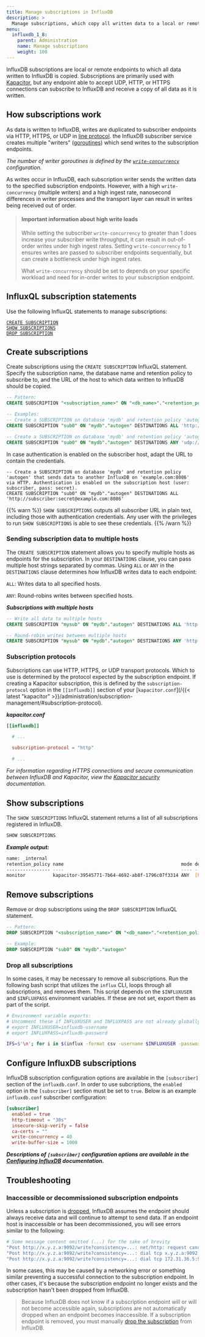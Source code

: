 ```yaml
---
title: Manage subscriptions in InfluxDB
description: >
  Manage subscriptions, which copy all written data to a local or remote endpoint, in InfluxDB OSS.
menu:
  influxdb_1_8:
    parent: Administration
    name: Manage subscriptions
    weight: 100
---
```


InfluxDB subscriptions are local or remote endpoints to which all data written to InfluxDB is copied.
Subscriptions are primarily used with [Kapacitor](/kapacitor/), but any endpoint
able to accept UDP, HTTP, or HTTPS connections can subscribe to InfluxDB and receive
a copy of all data as it is written.

## How subscriptions work

As data is written to InfluxDB, writes are duplicated to subscriber endpoints via
HTTP, HTTPS, or UDP in [line protocol](/influxdb/v1.8/write_protocols/line_protocol_tutorial/).
the InfluxDB subscriber service creates multiple "writers" ([goroutines](https://golangbot.com/goroutines/))
which send writes to the subscription endpoints.

_The number of writer goroutines is defined by the [`write-concurrency`](/influxdb/v1.8/administration/config#write-concurrency-40) configuration._

As writes occur in InfluxDB, each subscription writer sends the written data to the
specified subscription endpoints.
However, with a high `write-concurrency` (multiple writers) and a high ingest rate,
nanosecond differences in writer processes and the transport layer can result
in writes being received out of order.

> #### Important information about high write loads
> While setting the subscriber `write-concurrency` to greater than 1 does increase your
> subscriber write throughput, it can result in out-of-order writes under high ingest rates.
> Setting `write-concurrency` to 1 ensures writes are passed to subscriber endpoints sequentially,
> but can create a bottleneck under high ingest rates.
>
> What `write-concurrency` should be set to depends on your specific workload
> and need for in-order writes to your subscription endpoint.

## InfluxQL subscription statements

Use the following InfluxQL statements to manage subscriptions:

[`CREATE SUBSCRIPTION`](#create-subscriptions)  
[`SHOW SUBSCRIPTIONS`](#show-subscriptions)  
[`DROP SUBSCRIPTION`](#remove-subscriptions)  

## Create subscriptions

Create subscriptions using the `CREATE SUBSCRIPTION` InfluxQL statement.
Specify the subscription name, the database name and retention policy to subscribe to,
and the URL of the host to which data written to InfluxDB should be copied.

```sql
-- Pattern:
CREATE SUBSCRIPTION "<subscription_name>" ON "<db_name>"."<retention_policy>" DESTINATIONS <ALL|ANY> "<subscription_endpoint_host>"

-- Examples:
-- Create a SUBSCRIPTION on database 'mydb' and retention policy 'autogen' that sends data to 'example.com:9090' via HTTP.
CREATE SUBSCRIPTION "sub0" ON "mydb"."autogen" DESTINATIONS ALL 'http://example.com:9090'

-- Create a SUBSCRIPTION on database 'mydb' and retention policy 'autogen' that round-robins the data to 'h1.example.com:9090' and 'h2.example.com:9090' via UDP.
CREATE SUBSCRIPTION "sub0" ON "mydb"."autogen" DESTINATIONS ANY 'udp://h1.example.com:9090', 'udp://h2.example.com:9090'
```
In case authentication is enabled on the subscriber host, adapt the URL to contain the credentials.

```
-- Create a SUBSCRIPTION on database 'mydb' and retention policy 'autogen' that sends data to another InfluxDB on 'example.com:8086' via HTTP. Authentication is enabled on the subscription host (user: subscriber, pass: secret).
CREATE SUBSCRIPTION "sub0" ON "mydb"."autogen" DESTINATIONS ALL 'http://subscriber:secret@example.com:8086'
```

{{% warn %}}
`SHOW SUBSCRIPTIONS` outputs all subscriber URL in plain text, including those with authentication credentials.
Any user with the privileges to run `SHOW SUBSCRIPTIONS` is able to see these credentials.
{{% /warn %}}

### Sending subscription data to multiple hosts

The `CREATE SUBSCRIPTION` statement allows you to specify multiple hosts as endpoints for the subscription.
In your `DESTINATIONS` clause, you can pass multiple host strings separated by commas.
Using `ALL` or `ANY` in the `DESTINATIONS` clause determines how InfluxDB writes data to each endpoint:

`ALL`: Writes data to all specified hosts.

`ANY`: Round-robins writes between specified hosts.

_**Subscriptions with multiple hosts**_

```sql
-- Write all data to multiple hosts
CREATE SUBSCRIPTION "mysub" ON "mydb"."autogen" DESTINATIONS ALL 'http://host1.example.com:9090', 'http://host2.example.com:9090'

-- Round-robin writes between multiple hosts
CREATE SUBSCRIPTION "mysub" ON "mydb"."autogen" DESTINATIONS ANY 'http://host1.example.com:9090', 'http://host2.example.com:9090'
```

### Subscription protocols

Subscriptions can use HTTP, HTTPS, or UDP transport protocols.
Which to use is determined by the protocol expected by the subscription endpoint.
If creating a Kapacitor subscription, this is defined by the `subscription-protocol`
option in the `[[influxdb]]` section of your [`kapacitor.conf`](/{{< latest "kapacitor" >}}/administration/subscription-management/#subscription-protocol).

_**kapacitor.conf**_

```toml
[[influxdb]]

  # ...

  subscription-protocol = "http"

  # ...

```

_For information regarding HTTPS connections and secure communication between InfluxDB and Kapacitor,
view the [Kapacitor security](/kapacitor/v1.5/administration/security/#secure-influxdb-and-kapacitor) documentation._

## Show subscriptions

The `SHOW SUBSCRIPTIONS` InfluxQL statement returns a list of all subscriptions registered in InfluxDB.

```sql
SHOW SUBSCRIPTIONS
```

_**Example output:**_

```bash
name: _internal
retention_policy name                                           mode destinations
---------------- ----                                           ---- ------------
monitor          kapacitor-39545771-7b64-4692-ab8f-1796c07f3314 ANY  [http://localhost:9092]
```

## Remove subscriptions

Remove or drop subscriptions using the `DROP SUBSCRIPTION` InfluxQL statement.

```sql
-- Pattern:
DROP SUBSCRIPTION "<subscription_name>" ON "<db_name>"."<retention_policy>"

-- Example:
DROP SUBSCRIPTION "sub0" ON "mydb"."autogen"
```

### Drop all subscriptions

In some cases, it may be necessary to remove all subscriptions.
Run the following bash script that utilizes the `influx` CLI, loops through all subscriptions, and removes them.
This script depends on the `$INFLUXUSER` and `$INFLUXPASS` environment variables.
If these are not set, export them as part of the script.

```bash
# Environment variable exports:
# Uncomment these if INFLUXUSER and INFLUXPASS are not already globally set.
# export INFLUXUSER=influxdb-username
# export INFLUXPASS=influxdb-password

IFS=$'\n'; for i in $(influx -format csv -username $INFLUXUSER -password $INFLUXPASS -database _internal -execute 'show subscriptions' | tail -n +2 | grep -v name); do influx -format csv -username $INFLUXUSER -password $INFLUXPASS -database _internal -execute "drop subscription \"$(echo "$i" | cut -f 3 -d ',')\" ON \"$(echo "$i" | cut -f 1 -d ',')\".\"$(echo "$i" | cut -f 2 -d ',')\""; done
```

## Configure InfluxDB subscriptions

InfluxDB subscription configuration options are available in the `[subscriber]`
section of the `influxdb.conf`.
In order to use subcriptions, the `enabled` option in the `[subscriber]` section must be set to `true`.
Below is an example `influxdb.conf` subscriber configuration:

```toml
[subscriber]
  enabled = true
  http-timeout = "30s"
  insecure-skip-verify = false
  ca-certs = ""
  write-concurrency = 40
  write-buffer-size = 1000
```

_**Descriptions of `[subscriber]` configuration options are available in the [Configuring InfluxDB](/influxdb/v1.8/administration/config#subscription-settings) documentation.**_

## Troubleshooting

### Inaccessible or decommissioned subscription endpoints

Unless a subscription is [dropped](#remove-subscriptions), InfluxDB assumes the endpoint
should always receive data and will continue to attempt to send data.
If an endpoint host is inaccessible or has been decommissioned, you will see errors
similar to the following:

```bash
# Some message content omitted (...) for the sake of brevity
"Post http://x.y.z.a:9092/write?consistency=...: net/http: request canceled while waiting for connection (Client.Timeout exceeded while awaiting headers)" ... service=subscriber
"Post http://x.y.z.a:9092/write?consistency=...: dial tcp x.y.z.a:9092: getsockopt: connection refused" ... service=subscriber
"Post http://x.y.z.a:9092/write?consistency=...: dial tcp 172.31.36.5:9092: getsockopt: no route to host" ... service=subscriber
```

In some cases, this may be caused by a networking error or something similar
preventing a successful connection to the subscription endpoint.
In other cases, it's because the subscription endpoint no longer exists and
the subscription hasn't been dropped from InfluxDB.

> Because InfluxDB does not know if a subscription endpoint will or will not become accessible again,
> subscriptions are not automatically dropped when an endpoint becomes inaccessible.
> If a subscription endpoint is removed, you must manually [drop the subscription](#remove-subscriptions) from InfluxDB.
